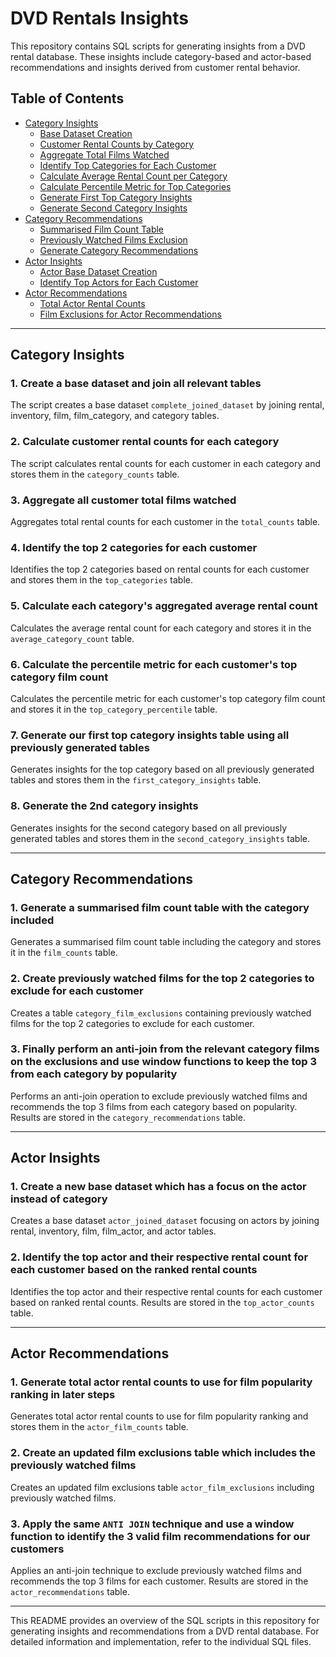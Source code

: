 # DVD Rentals Insights

This repository contains SQL scripts for generating insights from a DVD rental database. These insights include category-based and actor-based recommendations and insights derived from customer rental behavior.

## Table of Contents

- [Category Insights](#category-insights)
  - [Base Dataset Creation](#1-create-a-base-dataset-and-join-all-relevant-tables)
  - [Customer Rental Counts by Category](#2-calculate-customer-rental-counts-for-each-category)
  - [Aggregate Total Films Watched](#3-aggregate-all-customer-total-films-watched)
  - [Identify Top Categories for Each Customer](#4-identify-the-top-2-categories-for-each-customer)
  - [Calculate Average Rental Count per Category](#5-calculate-each-categorys-aggregated-average-rental-count)
  - [Calculate Percentile Metric for Top Categories](#6-calculate-the-percentile-metric-for-each-customers-top-category-film-count)
  - [Generate First Top Category Insights](#7-generate-our-first-top-category-insights-table-using-all-previously-generated-tables)
  - [Generate Second Category Insights](#8-generate-the-2nd-category-insights)
- [Category Recommendations](#category-recommendations)
  - [Summarised Film Count Table](#1-generate-a-summarised-film-count-table-with-the-category-included)
  - [Previously Watched Films Exclusion](#2-create-previously-watched-films-for-the-top-2-categories-to-exclude-for-each-customer)
  - [Generate Category Recommendations](#3-finally-perform-an-anti-join-from-the-relevant-category-films-on-the-exclusions)
- [Actor Insights](#actor-insights)
  - [Actor Base Dataset Creation](#1-create-a-new-base-dataset-which-has-a-focus-on-the-actor-instead-of-category)
  - [Identify Top Actors for Each Customer](#2-identify-the-top-actor-and-their-respective-rental-count-for-each-customer)
- [Actor Recommendations](#actor-recommendations)
  - [Total Actor Rental Counts](#1-generate-total-actor-rental-counts-to-use-for-film-popularity-ranking-in-later-steps)
  - [Film Exclusions for Actor Recommendations](#2-create-an-updated-film-exclusions-table-which-includes-the-previously-watched-films)

---

## Category Insights

### 1. Create a base dataset and join all relevant tables

The script creates a base dataset `complete_joined_dataset` by joining rental, inventory, film, film_category, and category tables.

### 2. Calculate customer rental counts for each category

The script calculates rental counts for each customer in each category and stores them in the `category_counts` table.

### 3. Aggregate all customer total films watched

Aggregates total rental counts for each customer in the `total_counts` table.

### 4. Identify the top 2 categories for each customer

Identifies the top 2 categories based on rental counts for each customer and stores them in the `top_categories` table.

### 5. Calculate each category's aggregated average rental count

Calculates the average rental count for each category and stores it in the `average_category_count` table.

### 6. Calculate the percentile metric for each customer's top category film count

Calculates the percentile metric for each customer's top category film count and stores it in the `top_category_percentile` table.

### 7. Generate our first top category insights table using all previously generated tables

Generates insights for the top category based on all previously generated tables and stores them in the `first_category_insights` table.

### 8. Generate the 2nd category insights

Generates insights for the second category based on all previously generated tables and stores them in the `second_category_insights` table.

---

## Category Recommendations

### 1. Generate a summarised film count table with the category included

Generates a summarised film count table including the category and stores it in the `film_counts` table.

### 2. Create previously watched films for the top 2 categories to exclude for each customer

Creates a table `category_film_exclusions` containing previously watched films for the top 2 categories to exclude for each customer.

### 3. Finally perform an anti-join from the relevant category films on the exclusions and use window functions to keep the top 3 from each category by popularity

Performs an anti-join operation to exclude previously watched films and recommends the top 3 films from each category based on popularity. Results are stored in the `category_recommendations` table.

---

## Actor Insights

### 1. Create a new base dataset which has a focus on the actor instead of category

Creates a base dataset `actor_joined_dataset` focusing on actors by joining rental, inventory, film, film_actor, and actor tables.

### 2. Identify the top actor and their respective rental count for each customer based on the ranked rental counts

Identifies the top actor and their respective rental counts for each customer based on ranked rental counts. Results are stored in the `top_actor_counts` table.

---

## Actor Recommendations

### 1. Generate total actor rental counts to use for film popularity ranking in later steps

Generates total actor rental counts to use for film popularity ranking and stores them in the `actor_film_counts` table.

### 2. Create an updated film exclusions table which includes the previously watched films

Creates an updated film exclusions table `actor_film_exclusions` including previously watched films.

### 3. Apply the same `ANTI JOIN` technique and use a window function to identify the 3 valid film recommendations for our customers

Applies an anti-join technique to exclude previously watched films and recommends the top 3 films for each customer. Results are stored in the `actor_recommendations` table.

---

This README provides an overview of the SQL scripts in this repository for generating insights and recommendations from a DVD rental database. For detailed information and implementation, refer to the individual SQL files.
